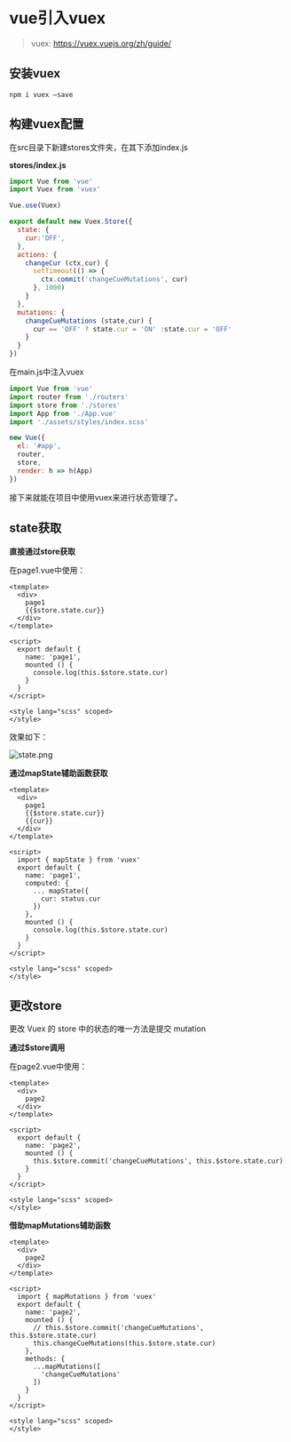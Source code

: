 # vue引入vuex

> vuex: https://vuex.vuejs.org/zh/guide/

## 安装vuex

```shell
npm i vuex –save
```

## 构建vuex配置

在src目录下新建stores文件夹，在其下添加index.js

**stores/index.js**

```js
import Vue from 'vue'
import Vuex from 'vuex'

Vue.use(Vuex)

export default new Vuex.Store({
  state: {
    cur:'OFF',
  },
  actions: {
    changeCur (ctx,cur) {
      setTimeout(() => {
        ctx.commit('changeCueMutations', cur)
      }, 1000)
    }
  },
  mutations: {
    changeCueMutations (state,cur) {
      cur == 'OFF' ? state.cur = 'ON' :state.cur = 'OFF'
    }
  }
})
```

在main.js中注入vuex

```js
import Vue from 'vue'
import router from './routers'
import store from './stores'
import App from './App.vue'
import './assets/styles/index.scss'

new Vue({
  el: '#app',
  router,
  store,
  render: h => h(App)
})
```

接下来就能在项目中使用vuex来进行状态管理了。

## state获取

**直接通过store获取**

在page1.vue中使用：

```vue
<template>
  <div>
    page1
	{{$store.state.cur}}
  </div>
</template>

<script>
  export default {
    name: 'page1',
    mounted () {
      console.log(this.$store.state.cur)
    }
  }
</script>

<style lang="scss" scoped>
</style>
```

效果如下：

![state.png](https://i.loli.net/2020/04/03/wST1P5LdsIY8kc4.png)

**通过mapState辅助函数获取**

```vue
<template>
  <div>
    page1
    {{$store.state.cur}}
    {{cur}}
  </div>
</template>

<script>
  import { mapState } from 'vuex'
  export default {
    name: 'page1',
    computed: {
      ... mapState({
        cur: status.cur
      })
    },
    mounted () {
      console.log(this.$store.state.cur)
    }
  }
</script>

<style lang="scss" scoped>
</style>
```

## 更改store

更改 Vuex 的 store 中的状态的唯一方法是提交 mutation

**通过$store调用**

在page2.vue中使用：

```vue
<template>
  <div>
    page2
  </div>
</template>

<script>
  export default {
    name: 'page2',
    mounted () {
      this.$store.commit('changeCueMutations', this.$store.state.cur)
    }
  }
</script>

<style lang="scss" scoped>
</style>
```

**借助mapMutations辅助函数**

```vue
<template>
  <div>
    page2
  </div>
</template>

<script>
  import { mapMutations } from 'vuex'
  export default {
    name: 'page2',
    mounted () {
      // this.$store.commit('changeCueMutations', this.$store.state.cur)
      this.changeCueMutations(this.$store.state.cur)
    },
    methods: {
      ...mapMutations([
        'changeCueMutations'
      ])
    }
  }
</script>

<style lang="scss" scoped>
</style>
```